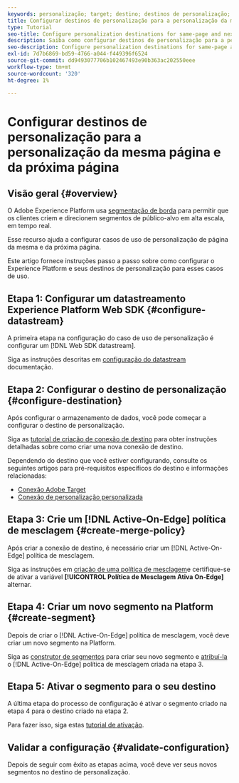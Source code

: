 ```yaml
---
keywords: personalização; target; destino; destinos de personalização; configurar destinos de personalização; mesma página; página seguinte;
title: Configurar destinos de personalização para a personalização da mesma página e da próxima página
type: Tutorial
seo-title: Configure personalization destinations for same-page and next-page personalization.
description: Saiba como configurar destinos de personalização para a personalização de mesma página e próxima página.
seo-description: Configure personalization destinations for same-page and next-page personalization.
exl-id: 7d7b6869-bd59-4766-a044-f449396f6524
source-git-commit: dd9493077706b102467493e90b363ac202550eee
workflow-type: tm+mt
source-wordcount: '320'
ht-degree: 1%

---
```


# Configurar destinos de personalização para a personalização da mesma página e da próxima página

## Visão geral {#overview}

O Adobe Experience Platform usa [segmentação de borda](../../segmentation/ui/edge-segmentation.md) para permitir que os clientes criem e direcionem segmentos de público-alvo em alta escala, em tempo real.

Esse recurso ajuda a configurar casos de uso de personalização de página da mesma e da próxima página.

Este artigo fornece instruções passo a passo sobre como configurar o Experience Platform e seus destinos de personalização para esses casos de uso.

## Etapa 1: Configurar um datastreamento Experience Platform Web SDK {#configure-datastream}

A primeira etapa na configuração do caso de uso de personalização é configurar um [!DNL Web SDK datastream].

Siga as instruções descritas em [configuração do datastream](../../edge/fundamentals/datastreams.md) documentação.

## Etapa 2: Configurar o destino de personalização {#configure-destination}

Após configurar o armazenamento de dados, você pode começar a configurar o destino de personalização.

Siga as [tutorial de criação de conexão de destino](../ui/connect-destination.md) para obter instruções detalhadas sobre como criar uma nova conexão de destino.

Dependendo do destino que você estiver configurando, consulte os seguintes artigos para pré-requisitos específicos do destino e informações relacionadas:

* [Conexão Adobe Target](../catalog/personalization/adobe-target-connection.md)
* [Conexão de personalização personalizada](../catalog/personalization/custom-personalization.md)

## Etapa 3: Crie um [!DNL Active-On-Edge] política de mesclagem {#create-merge-policy}

Após criar a conexão de destino, é necessário criar um [!DNL Active-On-Edge] política de mesclagem.

Siga as instruções em [criação de uma política de mesclagem](../../profile/merge-policies/ui-guide.md#create-a-merge-policy)e certifique-se de ativar a variável **[!UICONTROL Política de Mesclagem Ativa On-Edge]** alternar.

## Etapa 4: Criar um novo segmento na Platform {#create-segment}

Depois de criar o [!DNL Active-On-Edge] política de mesclagem, você deve criar um novo segmento na Platform.

Siga as [construtor de segmentos](../../segmentation/ui/segment-builder.md) para criar seu novo segmento e [atribuí-la](../../segmentation/ui/segment-builder.md#merge-policies) o [!DNL Active-On-Edge] política de mesclagem criada na etapa 3.

## Etapa 5: Ativar o segmento para o seu destino

A última etapa do processo de configuração é ativar o segmento criado na etapa 4 para o destino criado na etapa 2.

Para fazer isso, siga estas [tutorial de ativação](../ui/activate-profile-request-destinations.md).

## Validar a configuração {#validate-configuration}

Depois de seguir com êxito as etapas acima, você deve ver seus novos segmentos no destino de personalização.
